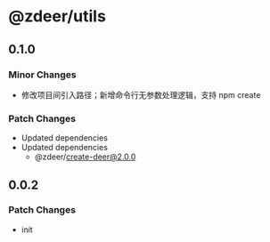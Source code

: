 # @zdeer/utils

## 0.1.0

### Minor Changes

- 修改项目间引入路径；新增命令行无参数处理逻辑，支持 npm create

### Patch Changes

- Updated dependencies
- Updated dependencies
  - @zdeer/create-deer@2.0.0

## 0.0.2

### Patch Changes

- init
